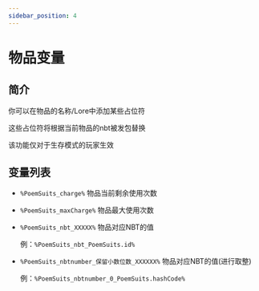 ```yaml
---
sidebar_position: 4
---
```


# 物品变量

## 简介

你可以在物品的名称/Lore中添加某些占位符

这些占位符将根据当前物品的nbt被发包替换

该功能仅对于生存模式的玩家生效

## 变量列表

* `%PoemSuits_charge%` 物品当前剩余使用次数

* `%PoemSuits_maxCharge%` 物品最大使用次数



* `%PoemSuits_nbt_XXXXX%` 物品对应NBT的值

    例：`%PoemSuits_nbt_PoemSuits.id%`

* `%PoemSuits_nbtnumber_保留小数位数_XXXXXX%` 物品对应NBT的值(进行取整)

    例：`%PoemSuits_nbtnumber_0_PoemSuits.hashCode%`
